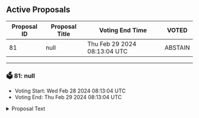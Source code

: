 ## Active Proposals

| Proposal ID | Proposal Title | Voting End Time | VOTED |
|-------------|----------------|-----------------|-------|
| 81 | null | Thu Feb 29 2024 08:13:04 UTC | ABSTAIN |

---

### 🗳 81: null
- Voting Start: Wed Feb 28 2024 08:13:04 UTC
- Voting End: Thu Feb 29 2024 08:13:04 UTC

<details>
<summary>Proposal Text</summary>
 
null
</details>
